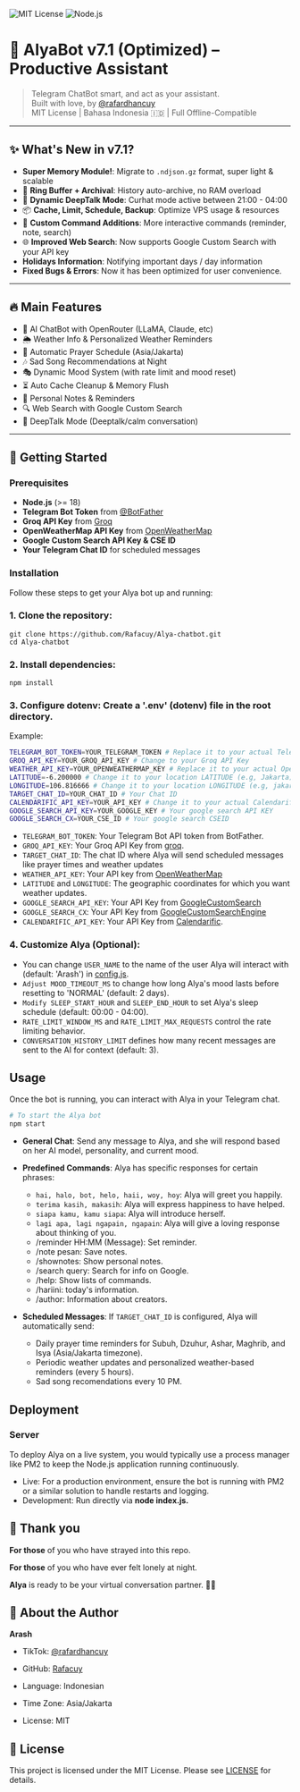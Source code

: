 ![MIT License](https://img.shields.io/badge/license-MIT-blue.svg)
![Node.js](https://img.shields.io/badge/node-%3E=18.0.0-green)

# 🌸 AlyaBot v7.1 (Optimized) – Productive Assistant

> Telegram ChatBot smart, and act as your assistant.  
> Built with love, by [@rafardhancuy](https://github.com/rafacuy)  
> MIT License | Bahasa Indonesia 🇮🇩 | Full Offline-Compatible

---

## ✨ What's New in v7.1?

-  **Super Memory Module!**: Migrate to `.ndjson.gz` format, super light & scalable
- 💾 **Ring Buffer + Archival**: History auto-archive, no RAM overload
- 🌙 **Dynamic DeepTalk Mode**: Curhat mode active between 21:00 - 04:00
- 📦 **Cache, Limit, Schedule, Backup**: Optimize VPS usage & resources
- 💬 **Custom Command Additions**: More interactive commands (reminder, note, search)
- 🌐 **Improved Web Search**: Now supports Google Custom Search with your API key
- **Holidays Information**: Notifying important days / day information
- **Fixed Bugs & Errors**: Now it has been optimized for user convenience.

---

## 🔥 Main Features

- 💬 AI ChatBot with OpenRouter (LLaMA, Claude, etc)
- 🌦️ Weather Info & Personalized Weather Reminders
- 🙏 Automatic Prayer Schedule (Asia/Jakarta)
- 🎶 Sad Song Recommendations at Night
- 🎭 Dynamic Mood System (with rate limit and mood reset)
- ⏳ Auto Cache Cleanup & Memory Flush
- 📝 Personal Notes & Reminders
- 🔍 Web Search with Google Custom Search
- 💌 DeepTalk Mode (Deeptalk/calm conversation)

---

## 🚀 Getting Started

### Prerequisites
- **Node.js** (>= 18)
- **Telegram Bot Token** from [@BotFather](https://t.me/BotFather)
- **Groq API Key** from [Groq](https://groq.com)
- **OpenWeatherMap API Key** from [OpenWeatherMap](https://openweathermap.org)
- **Google Custom Search API Key & CSE ID** 
- **Your Telegram Chat ID** for scheduled messages

### Installation

Follow these steps to get your Alya bot up and running:

### 1. **Clone the repository**:
```
git clone https://github.com/Rafacuy/Alya-chatbot.git
cd Alya-chatbot
```
### 2. **Install dependencies**:
```
npm install
``` 
### 3. **Configure dotenv: Create a '.env' (dotenv) file in the root directory.**
Example:

```bash
TELEGRAM_BOT_TOKEN=YOUR_TELEGRAM_TOKEN # Replace it to your actual Telegram Bot Token
GROQ_API_KEY=YOUR_GROQ_API_KEY # Change to your Groq API Key
WEATHER_API_KEY=YOUR_OPENWEATHERMAP_KEY # Replace it to your actual OpenWeather API Key
LATITUDE=-6.200000 # Change it to your location LATITUDE (e.g, Jakarta)
LONGITUDE=106.816666 # Change it to your location LONGITUDE (e.g, jakarta)
TARGET_CHAT_ID=YOUR_CHAT_ID # Your Chat ID
CALENDARIFIC_API_KEY=YOUR_API_KEY # Change it to your actual Calendarific API KEY
GOOGLE_SEARCH_API_KEY=YOUR_GOOGLE_KEY # Your google search API KEY
GOOGLE_SEARCH_CX=YOUR_CSE_ID # Your google search CSEID
```

- `TELEGRAM_BOT_TOKEN`: Your Telegram Bot API token from BotFather.
- `GROQ_API_KEY`: Your Groq API Key from [groq](https://groq.com).
- `TARGET_CHAT_ID`: The chat ID where Alya will send scheduled messages like prayer times and weather updates
- `WEATHER_API_KEY`: Your API key from [OpenWeatherMap](https://OpenWeatherMap.org)
- `LATITUDE` and `LONGITUDE`: The geographic coordinates for which you want weather updates.
- `GOOGLE_SEARCH_API_KEY`: Your API Key from [GoogleCustomSearch](https://developers.google.com/custom-search/v1/overview)
- `GOOGLE_SEARCH_CX`: Your API Key from [GoogleCustomSearchEngine](https://developers.google.com/custom-search/v1/overview)
- `CALENDARIFIC_API_KEY`: Your API Key from [Calendarific](https://calendarific.com/).

### 4. Customize Alya **(Optional)**:
- You can change `USER_NAME` to the name of the user Alya will interact with (default: 'Arash') in [config.js](./config/config.js). 
- `Adjust MOOD_TIMEOUT_MS` to change how long Alya's mood lasts before resetting to 'NORMAL' (default: 2 days).
- `Modify SLEEP_START_HOUR` and `SLEEP_END_HOUR` to set Alya's sleep schedule (default: 00:00 - 04:00).
- `RATE_LIMIT_WINDOW_MS` and `RATE_LIMIT_MAX_REQUESTS` control the rate limiting behavior.
- `CONVERSATION_HISTORY_LIMIT` defines how many recent messages are sent to the AI for context (default: 3).

## Usage

Once the bot is running, you can interact with Alya in your Telegram chat.

```bash
# To start the Alya bot
npm start
```


- **General Chat**: Send any message to Alya, and she will respond based on her AI model, personality, and current mood.
- **Predefined Commands**: Alya has specific responses for certain phrases:
    - `hai, halo, bot, helo, haii, woy, hoy`: Alya will greet you happily.
    - `terima kasih, makasih`: Alya will express happiness to have helped.
    - `siapa kamu, kamu siapa`: Alya will introduce herself.
    - `lagi apa, lagi ngapain, ngapain`: Alya will give a loving response about thinking of you.
    - /reminder HH:MM (Message): Set reminder.
    - /note pesan: Save notes.
    - /shownotes: Show personal notes.
    - /search query: Search for info on Google.
    - /help: Show lists of commands.
    - /hariini: today's information.
    - /author: Information about creators.

- **Scheduled Messages**: If `TARGET_CHAT_ID` is configured, Alya will automatically send:
    - Daily prayer time reminders for Subuh, Dzuhur, Ashar, Maghrib, and Isya (Asia/Jakarta timezone).
    - Periodic weather updates and personalized weather-based reminders (every 5 hours).   
    - Sad song recomendations every 10 PM.

## Deployment

### Server

To deploy Alya on a live system, you would typically use a process manager like PM2 to keep the Node.js application running continuously.

- Live: For a production environment, ensure the bot is running with PM2 or a similar solution to handle restarts and logging.
- Development: Run directly via **node index.js.**



## 🙏 Thank you
**For those** of you who have strayed into this repo.

**For those** of you who have ever felt lonely at night.

**Alya** is ready to be your virtual conversation partner. 🌙💖

## 👤 About the Author

**Arash**

- TikTok: [@rafardhancuy](https://tiktok.com/@rafardhancuy)

- GitHub: [Rafacuy](https://github.com/Rafacuy)

- Language: Indonesian

- Time Zone: Asia/Jakarta

- License: MIT

## 📜 License
This project is licensed under the MIT License. Please see [LICENSE](./LICENSE) for details.

